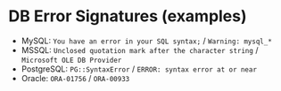 # DB Error Signatures (examples)

- MySQL: `You have an error in your SQL syntax;`  / `Warning: mysql_*`  
- MSSQL: `Unclosed quotation mark after the character string` / `Microsoft OLE DB Provider`  
- PostgreSQL: `PG::SyntaxError` / `ERROR: syntax error at or near`  
- Oracle: `ORA-01756` / `ORA-00933`
